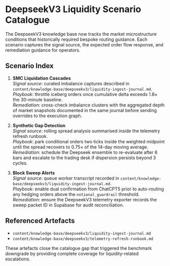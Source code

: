 # DeepseekV3 Liquidity Scenario Catalogue

The DeepseekV3 knowledge base now tracks the market microstructure conditions
that historically required bespoke routing guidance. Each scenario captures the
signal source, the expected order flow response, and remediation guidance for
operators.

## Scenario Index

1. **SMC Liquidation Cascades**  
   *Signal source*: curated imbalance captures described in
   `content/knowledge-base/deepseekv3/liquidity-ingest-journal.md`.  
   *Playbook*: throttle iceberg orders once cumulative delta exceeds 1.8× the
   30-minute baseline.  
   *Remediation*: cross-check imbalance clusters with the aggregated depth of
   market snapshots documented in the same journal before sending overrides to
   the execution graph.

2. **Synthetic Gap Detection**  
   *Signal source*: rolling spread analysis summarised inside the telemetry
   refresh runbook.  
   *Playbook*: park conditional orders two ticks inside the weighted midpoint
   until the spread recovers to 0.75× of the 14-day moving average.  
   *Remediation*: schedule the Deepseek ensemble to re-evaluate after 6 bars and
   escalate to the trading desk if dispersion persists beyond 3 cycles.

3. **Block Sweep Alerts**  
   *Signal source*: queue worker transcript recorded in
   `content/knowledge-base/deepseekv3/liquidity-ingest-journal.md`.  
   *Playbook*: enable dual confirmation from ChatCPT5 prior to auto-routing any
   hedging orders above the `notional_guardrail` threshold.  
   *Remediation*: ensure the DeepseekV3 telemetry exporter records the sweep
   packet ID in Supabase for audit reconciliation.

## Referenced Artefacts

- `content/knowledge-base/deepseekv3/liquidity-ingest-journal.md`
- `content/knowledge-base/deepseekv3/telemetry-refresh-runbook.md`

These artefacts close the catalogue gap that triggered the benchmark downgrade
by providing complete coverage for liquidity-related escalations.
